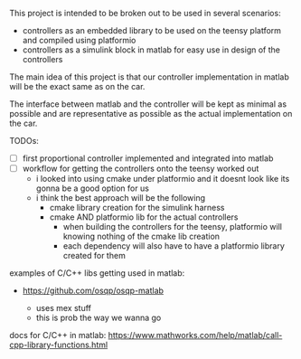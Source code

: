 This project is intended to be broken out to be used in several scenarios:

- controllers as an embedded library to be used on the teensy platform and compiled using platformio
- controllers as a simulink block in matlab for easy use in design of the controllers

The main idea of this project is that our controller implementation in matlab will be the exact same as on the car.

The interface between matlab and the controller will be kept as minimal as possible and are representative as possible as the actual implementation on the car.

TODOs:

- [ ] first proportional controller implemented and integrated into matlab
- [ ] workflow for getting the controllers onto the teensy worked out
    - i looked into using cmake under platformio and it doesnt look like its gonna be a good option for us
    - i think the best approach will be the following
        - cmake library creation for the simulink harness
        - cmake AND platformio lib for the actual controllers
            - when building the controllers for the teensy, platformio will knowing nothing of the cmake lib creation
            - each dependency will also have to have a platformio library created for them

examples of C/C++ libs getting used in matlab:

- https://github.com/osqp/osqp-matlab

    - uses mex stuff
    - this is prob the way we wanna go

docs for C/C++ in matlab:
https://www.mathworks.com/help/matlab/call-cpp-library-functions.html

